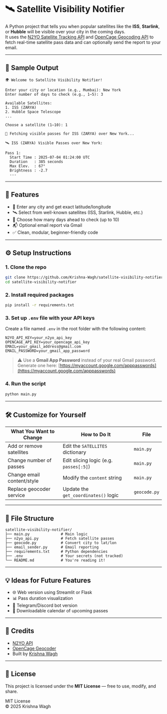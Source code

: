 # 🛰️ Satellite Visibility Notifier

A Python project that tells you when popular satellites like the **ISS**, **Starlink**, or **Hubble** will be visible over your city in the coming days.  
It uses the [N2YO Satellite Tracking API](https://www.n2yo.com/api/) and [OpenCage Geocoding API](https://opencagedata.com/) to fetch real-time satellite pass data and can optionally send the report to your email.

---
 
## 📸 Sample Output

```
🌍 Welcome to Satellite Visibility Notifier!

Enter your city or location (e.g., Mumbai): New York
Enter number of days to check (e.g., 1–5): 3

Available Satellites:
1. ISS (ZARYA)
2. Hubble Space Telescope
...

Choose a satellite (1–10): 1

📡 Fetching visible passes for ISS (ZARYA) over New York...

🛰️ ISS (ZARYA) Visible Passes over New York:

Pass 1:
  Start Time : 2025-07-04 01:24:00 UTC
  Duration   : 385 seconds
  Max Elev.  : 67°
  Brightness : -2.7
  ---
```

---

## 🚀 Features

- 🌆 Enter any city and get exact latitude/longitude
- 🛰️ Select from well-known satellites (ISS, Starlink, Hubble, etc.)
- 📅 Choose how many days ahead to check (up to 10)
- 📬 Optional email report via Gmail
- ✅ Clean, modular, beginner-friendly code

---

## ⚙️ Setup Instructions

### 1. Clone the repo

```bash
git clone https://github.com/Krishna-Wagh/satellite-visibility-notifier.git
cd satellite-visibility-notifier
```

### 2. Install required packages

```bash
pip install -r requirements.txt
```

### 3. Set up `.env` file with your API keys

Create a file named `.env` in the root folder with the following content:

```
N2YO_API_KEY=your_n2yo_api_key
OPENCAGE_API_KEY=your_opencage_api_key
EMAIL=your_gmail_address@gmail.com
EMAIL_PASSWORD=your_gmail_app_password
```

> ⚠️ Use a **Gmail App Password** instead of your real Gmail password.  
> Generate one here: [https://myaccount.google.com/apppasswords](https://myaccount.google.com/apppasswords)

### 4. Run the script

```bash
python main.py
```

---

## 🛠 Customize for Yourself

| What You Want to Change      | How to Do It                        | File       |
|-----------------------------|-------------------------------------|------------|
| Add or remove satellites    | Edit the `SATELLITES` dictionary   | `main.py`  |
| Change number of passes     | Edit slicing logic (e.g. `passes[:5]`) | `main.py`  |
| Change email content/style  | Modify the `content` string         | `main.py`  |
| Replace geocoder service    | Update the `get_coordinates()` logic | `geocode.py` |

---

## 📁 File Structure

```
satellite-visibility-notifier/
├── main.py              # Main logic
├── n2yo_api.py          # Fetch satellite passes
├── geocode.py           # Convert city to lat/lon
├── email_sender.py      # Email reporting
├── requirements.txt     # Python dependencies
├── .env                 # Your secrets (not tracked)
└── README.md            # You're reading it!
```

---

## 💡 Ideas for Future Features

- 🌐 Web version using Streamlit or Flask
- 📊 Pass duration visualization
- 📲 Telegram/Discord bot version
- 📅 Downloadable calendar of upcoming passes

---

## 🙌 Credits

- [N2YO API](https://www.n2yo.com/api/)
- [OpenCage Geocoder](https://opencagedata.com/)
- Built by [Krishna Wagh](https://github.com/Krishna-Wagh)

---

## 📄 License

This project is licensed under the **MIT License** — free to use, modify, and share.

MIT License  
© 2025 Krishna Wagh
